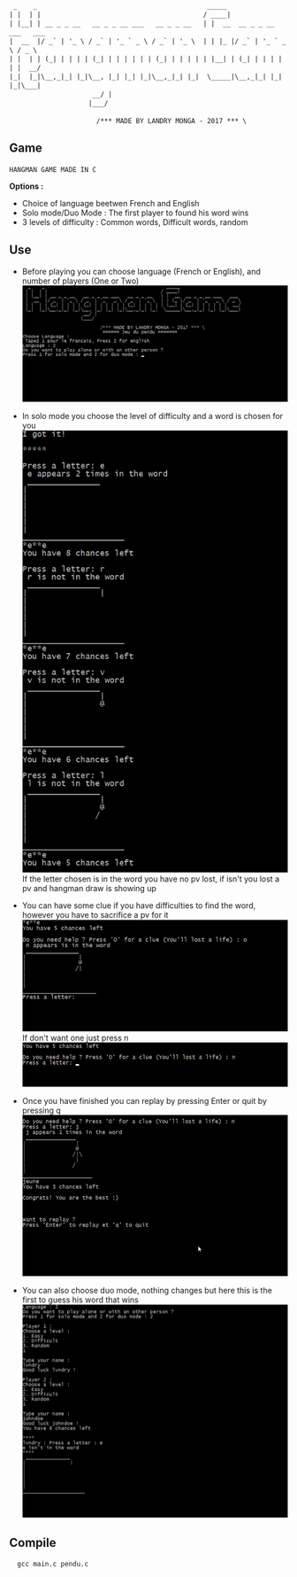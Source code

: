  ```
  _    _                                           _____                       
 | |  | |                                         / ____|                      
 | |__| | __ _ _ __   __ _ _ __ ___   __ _ _ __   | |  __  __ _ _ __ ___   ___  
 |  __  |/ _` | '_ \ / _` | '_ ` _ \ / _` | '_ \  | | |_ |/ _` | '_ ` _ \ / _ \ 
 | |  | | (_| | | | | (_| | | | | | | (_| | | | | | |__| | (_| | | | | | |  __/ 
 |_|  |_|\__,_|_| |_|\__, |_| |_| |_|\__,_|_| |_|  \_____|\__,_|_| |_| |_|\___| 
                      __/ |                                                     
                     |___/                                                  

  			           /*** MADE BY LANDRY MONGA - 2017 *** \
```
## Game
	HANGMAN GAME MADE IN C
**Options :**
 - Choice of language beetwen French and English
 - Solo mode/Duo Mode : The first player to found his word wins
 - 3 levels of difficulty : Common words, Difficult words, random
 
## Use 
 - Before playing you can choose language (French or English), and number of players (One or Two)
    ![Alt Text](screenshots/menu.png?raw=true "Menu to choose language and number of players")
 
 - In solo mode you choose the level of difficulty and a word is chosen for you
    ![Alt Text](screenshots/sologame.png?raw=true "Solo mode")
    If the letter chosen is in the word you have no pv lost, if isn't you lost a pv and hangman draw is showing up
 - You can have some clue if you have difficulties to find the word, however you have to sacrifice a pv for it
   ![Alt Text](screenshots/indice.png?raw=true "You can have clues if you have difficulies")
   If don't want one just press n
    ![Alt Text](screenshots/noindice.png?raw=true "Just press an other key if you don't want one")
    
 - Once you have finished you can replay by pressing Enter or quit by pressing q
   ![Alt Text](screenshots/replay.png?raw=true "When finished press Enter to replay, q to quit")
 
 - You can also choose duo mode, nothing changes but here this is the first to guess his word that wins
    ![Alt Text](screenshots/multiplayer.png?raw=true "Duo mode")
    
## Compile
```
  gcc main.c pendu.c
```
